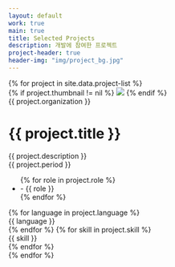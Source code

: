 ```yaml
---
layout: default
work: true
main: true
title: Selected Projects
description: 개발에 참여한 프로젝트
project-header: true
header-img: "img/project_bg.jpg"
---
```


<div class="project">
    {% for project in site.data.project-list %}
        <div class="project-info transition">
            {% if project.thumbnail != nil %}
                <img class="project-img" src="{{ project.thumbnail }}" />
            {% endif %}
            <div class="project-organization">{{ project.organization }}</div>
            <div><h1 class="project-title">{{ project.title }}</h1></div>
            <div class="project-description">{{ project.description }}</div>
            <div class="project-date">{{ project.period }}</div>
            <ul class="project-role">
                {% for role in project.role %}
                    <li>- {{ role }}</li>
                {% endfor %}
            </ul>
            <span class="project-language radius">
                {% for language in project.language %}
                    <div>{{ language }}</div>
                {% endfor %}
            </span>
            <span class="project-skill radius">
                {% for skill in project.skill %}
                    <div>{{ skill }}</div>
                {% endfor %}
            </span>
        </div>
    {% endfor %}
</div>